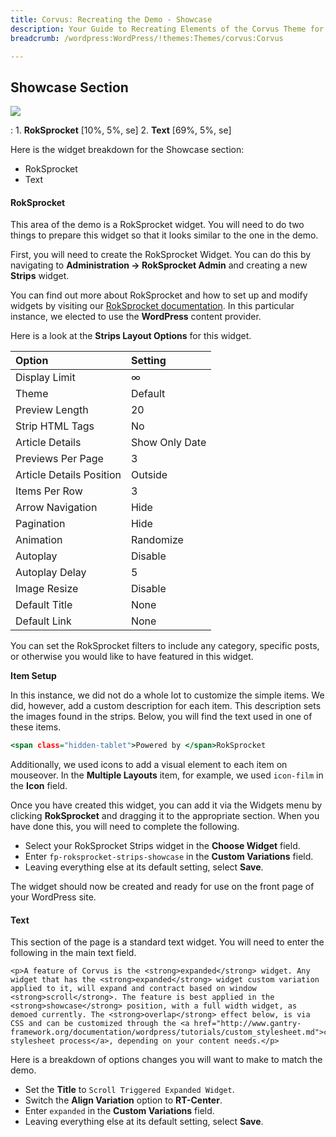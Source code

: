```yaml
---
title: Corvus: Recreating the Demo - Showcase
description: Your Guide to Recreating Elements of the Corvus Theme for WordPress
breadcrumb: /wordpress:WordPress/!themes:Themes/corvus:Corvus

---
```


Showcase Section
-----

![][demo]

:   1. **RokSprocket** [10%, 5%, se]
    2. **Text** [69%, 5%, se]

Here is the widget breakdown for the Showcase section:

* RokSprocket
* Text

#### RokSprocket

This area of the demo is a RokSprocket widget. You will need to do two things to prepare this widget so that it looks similar to the one in the demo.

First, you will need to create the RokSprocket Widget. You can do this by navigating to **Administration -> RokSprocket Admin** and creating a new **Strips** widget. 

You can find out more about RokSprocket and how to set up and modify widgets by visiting our [RokSprocket documentation](../../plugins/roksprocket/). In this particular instance, we elected to use the **WordPress** content provider.

Here is a look at the **Strips Layout Options** for this widget.

| Option                   | Setting        |  
| :----------------------- | :------------- |  
| Display Limit            | ∞              |  
| Theme                    | Default        |  
| Preview Length           | 20             |  
| Strip HTML Tags          | No             |  
| Article Details          | Show Only Date |  
| Previews Per Page        | 3              |  
| Article Details Position | Outside        |  
| Items Per Row            | 3              |  
| Arrow Navigation         | Hide           |  
| Pagination               | Hide           |  
| Animation                | Randomize      |  
| Autoplay                 | Disable        |  
| Autoplay Delay           | 5              |  
| Image Resize             | Disable        |  
| Default Title            | None           |  
| Default Link             | None           |  

You can set the RokSprocket filters to include any category, specific posts, or otherwise you would like to have featured in this widget.

**Item Setup**

In this instance, we did not do a whole lot to customize the simple items. We did, however, add a custom description for each item. This description sets the images found in the strips. Below, you will find the text used in one of these items.

~~~ .html
<span class="hidden-tablet">Powered by </span>RokSprocket
~~~

Additionally, we used icons to add a visual element to each item on mouseover. In the **Multiple Layouts** item, for example, we used `icon-film` in the **Icon** field.

Once you have created this widget, you can add it via the Widgets menu by clicking **RokSprocket** and dragging it to the appropriate section. When you have done this, you will need to complete the following.

* Select your RokSprocket Strips widget in the **Choose Widget** field.
* Enter `fp-roksprocket-strips-showcase` in the **Custom Variations** field.
* Leaving everything else at its default setting, select **Save**.

The widget should now be created and ready for use on the front page of your WordPress site.

#### Text

This section of the page is a standard text widget. You will need to enter the following in the main text field.

~~~
<p>A feature of Corvus is the <strong>expanded</strong> widget. Any widget that has the <strong>expanded</strong> widget custom variation applied to it, will expand and contract based on window <strong>scroll</strong>. The feature is best applied in the <strong>showcase</strong> position, with a full width widget, as demoed currently. The <strong>overlap</strong> effect below, is via CSS and can be customized through the <a href="http://www.gantry-framework.org/documentation/wordpress/tutorials/custom_stylesheet.md">custom stylesheet process</a>, depending on your content needs.</p>
~~~

Here is a breakdown of options changes you will want to make to match the demo.

* Set the **Title** to `Scroll Triggered Expanded Widget`.
* Switch the **Align Variation** option to **RT-Center**.
* Enter `expanded` in the **Custom Variations** field.
* Leaving everything else at its default setting, select **Save**.

[demo]: assets/demo_3.jpeg
[roksprocket]: ../../plugins/roksprocket/
